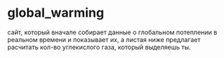 # global_warming

сайт, который вначале собирает данные о глобальном потеплении в реальном времени и показывает их, а листая ниже предлагает расчитать кол-во углекислого газа, который выделяешь ты.
